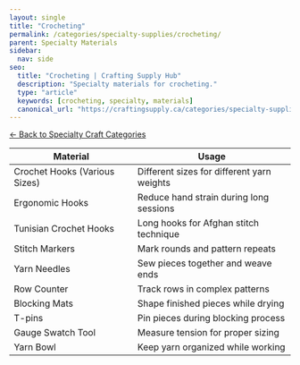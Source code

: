 ```yaml
---
layout: single
title: "Crocheting"
permalink: /categories/specialty-supplies/crocheting/
parent: Specialty Materials
sidebar:
  nav: side
seo:
  title: "Crocheting | Crafting Supply Hub"
  description: "Specialty materials for crocheting."
  type: "article"
  keywords: [crocheting, specialty, materials]
  canonical_url: "https://craftingsupply.ca/categories/specialty-supplies/crocheting/"
---
```

[← Back to Specialty Craft Categories](/categories/specialty-supplies/)

| Material | Usage |
|----------|-------|
| Crochet Hooks (Various Sizes) | Different sizes for different yarn weights |
| Ergonomic Hooks | Reduce hand strain during long sessions |
| Tunisian Crochet Hooks | Long hooks for Afghan stitch technique |
| Stitch Markers | Mark rounds and pattern repeats |
| Yarn Needles | Sew pieces together and weave ends |
| Row Counter | Track rows in complex patterns |
| Blocking Mats | Shape finished pieces while drying |
| T-pins | Pin pieces during blocking process |
| Gauge Swatch Tool | Measure tension for proper sizing |
| Yarn Bowl | Keep yarn organized while working |

